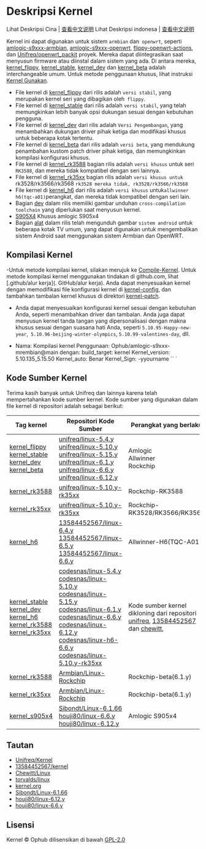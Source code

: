 # Deskripsi Kernel

Lihat Deskripsi Cina |  [查看中文说明](readme.cn.md)
Lihat Deskripsi indonesa |  [查看中文说明](readme.ID.md)

Kernel ini dapat digunakan untuk sistem `armbian` dan` openwrt`, seperti [amlogic-s9xxx-armbian](https://github.com/ophub/amlogic-s9xxx-armbian), [amlogic-s9xxx-openwrt](https://github.com/ophub/amlogic-s9xxx-openwrt), [flippy-openwrt-actions](https://github.com/ophub/flippy-openwrt-actions), dan [Unifreq/openwrt_packit](https://github.com/unifreq/openwrt_packit) proyek. Mereka dapat diintegrasikan saat menyusun firmware atau diinstal dalam sistem yang ada. Di antara mereka, [kernel_flippy](https://github.com/ophub/kernel/releases/tag/kernel_flippy), [kernel_stable](https://github.com/ophub/kernel/releases/tag/kernel_stable), [kernel_dev](https://github.com/ophub/kernel/releases/tag/kernel_dev) dan [kernel_beta](https://github.com/ophub/kernel/releases/tag/kernel_beta) adalah interchangeable umum. Untuk metode penggunaan khusus, lihat instruksi [Kernel Gunakan](https://github.com/ophub/amlogic-s9xxx-armbian/tree/main/compile-kernel).

- File kernel di [kernel_flippy](https://github.com/ophub/kernel/releases/tag/kernel_flippy) dari rilis adalah `versi stabil`, yang merupakan kernel seri yang dibagikan oleh` flippy`.
- File kernel di [kernel_stable](https://github.com/ophub/kernel/releases/tag/kernel_stable) dari rilis adalah `versi stabil`, yang telah memungkinkan lebih banyak opsi dukungan sesuai dengan kebutuhan pengguna.
- File kernel di [kernel_dev](https://github.com/ophub/kernel/releases/tag/kernel_dev) dari rilis adalah `Versi Pengembangan`, yang menambahkan dukungan driver pihak ketiga dan modifikasi khusus untuk beberapa kotak tertentu.
- File kernel di [kernel_beta](https://github.com/ophub/kernel/releases/tag/kernel_beta) dari rilis adalah `versi beta`, yang mendukung penambahan kustom patch driver pihak ketiga, dan memungkinkan kompilasi konfigurasi khusus.
- File kernel di [kernel_rk3588](https://github.com/ophub/kernel/releases/tag/kernel_rk3588) bagian rilis adalah `versi khusus` untuk seri` RK3588`, dan mereka tidak kompatibel dengan seri lainnya.
- File kernel di [kernel_rk35xx](https://github.com/ophub/kernel/releases/tag/kernel_rk35xx) bagian rilis adalah `versi khusus untuk` rk3528/rk3566/rk3568 `rk3528 mereka tidak, rk3528/rk3566/rk3568`
- File kernel di [kernel_h6](https://github.com/ophub/kernel/releases/tag/kernel_h6) dari rilis adalah `versi khusus` untuk` allwinner h6(tqc-a01) `perangkat, dan mereka tidak kompatibel dengan seri lain.
- Bagian [dev](https://github.com/ophub/kernel/releases/tag/dev) dalam rilis memiliki gambar unduhan `cross-compilation toolchain` yang diperlukan saat menyusun kernel.
- [S905X4](https://github.com/dirgha80/kernel/releases/tag/s905x4) Khusus amlogic S905x4
- Bagian [alat](https://github.com/ophub/kernel/releases/tag/tools) dalam rilis telah mengunduh gambar `sistem android` untuk beberapa kotak TV umum, yang dapat digunakan untuk mengembalikan sistem Android saat menggunakan sistem Armbian dan OpenWRT.


## Kompilasi Kernel ##

-Untuk metode kompilasi kernel, silakan merujuk ke [Compile-Kernel](https://github.com/ophub/amlogic-s9xx-armbian/tree/main/compile-kernel). Untuk metode kompilasi kernel menggunakan tindakan di github.com, lihat [.github/alur kerja](. GitHub/alur kerja). Anda dapat menyesuaikan kernel dengan memodifikasi file konfigurasi kernel di [kernel-config](kernel-config), dan tambahkan tambalan kernel khusus di direktori [kernel-patch](kernel-patch).

- Anda dapat menyesuaikan konfigurasi kernel sesuai dengan kebutuhan Anda, seperti menambahkan driver dan tambalan. Anda juga dapat menyusun kernel tanda tangan yang dipersonalisasi dengan makna khusus sesuai dengan suasana hati Anda, seperti `5.10.95-Happy-new-year`,` 5.10.96-beijing-winter-olympics`, `5.10.99-valentines-day`, dll.

- Nama: Kompilasi kernel
  Penggunaan: Ophub/amlogic-s9xxx-mrembian@main
  dengan:
    build_target: kernel
    Kernel_version: 5.10.135_5.15.50
    Kernel_auto: Benar
    Kernel_Sign: -yyourname
`` `

## Kode Sumber Kernel ##

Terima kasih banyak untuk Unifreq dan lainnya karena telah mempertahankan kode sumber kernel. Kode sumber yang digunakan dalam file kernel di repositori adalah sebagai berikut:

| Tag kernel | Repositori Kode Sumber | Perangkat yang berlaku |
| ------------- | ----------------------- | ----------------------- |
| [kernel_flippy](https://github.com/ophub/kernel/releases/tag/kernel_flippy)<br>[kernel_stable](https://github.com/ophub/kernel/releases/tag/kernel_stable)<br>[kernel_dev](https://github.com/ophub/kernel/releases/tag/kernel_dev)<br>[kernel_beta](https://github.com/ophub/kernel/releases/tag/kernel_beta) | [unifreq/linux-5.4.y](https://github.com/unifreq/linux-5.4.y)<br>[unifreq/linux-5.10.y](https://github.com/unifreq/linux-5.10.y)<br>[unifreq/linux-5.15.y](https://github.com/unifreq/linux-5.15.y)<br>[unifreq/linux-6.1.y](https://github.com/unifreq/linux-6.1.y)<br>[unifreq/linux-6.6.y](https://github.com/unifreq/linux-6.6.y)<br>[unifreq/linux-6.12.y](https://github.com/unifreq/linux-6.12.y) | Amlogic<br>Allwinner<br>Rockchip |
| [kernel_rk3588](https://github.com/ophub/kernel/releases/tag/kernel_rk3588) | [unifreq/linux-5.10.y-rk35xx](https://github.com/unifreq/linux-5.10.y-rk35xx) | Rockchip-RK3588 |
| [kernel_rk35xx](https://github.com/ophub/kernel/releases/tag/kernel_rk35xx) | [unifreq/linux-5.10.y-rk35xx](https://github.com/unifreq/linux-5.10.y-rk35xx) | Rockchip-RK3528/RK3566/RK3568 |
| [kernel_h6](https://github.com/ophub/kernel/releases/tag/kernel_h6) | [13584452567/linux-6.4.y](https://github.com/13584452567/linux-6.4.y)<br>[13584452567/linux-6.5.y](https://github.com/13584452567/linux-6.5.y)<br>[13584452567/linux-6.6.y](https://github.com/13584452567/linux-6.6.y) | Allwinner-H6(TQC-A01) |
| [kernel_stable](https://github.com/ophub/kernel/releases/tag/kernel_stable)<br>[kernel_dev](https://github.com/ophub/kernel/releases/tag/kernel_dev)<br>[kernel_h6](https://github.com/ophub/kernel/releases/tag/kernel_h6)<br>[kernel_rk3588](https://github.com/ophub/kernel/releases/tag/kernel_rk3588)<br>[kernel_rk35xx](https://github.com/ophub/kernel/releases/tag/kernel_rk35xx) | [codesnas/linux-5.4.y](https://github.com/codesnas/linux-5.4.y)<br>[codesnas/linux-5.10.y](https://github.com/codesnas/linux-5.10.y)<br>[codesnas/linux-5.15.y](https://github.com/codesnas/linux-5.15.y)<br>[codesnas/linux-6.1.y](https://github.com/codesnas/linux-6.1.y)<br>[codesnas/linux-6.6.y](https://github.com/codesnas/linux-6.6.y)<br>[codesnas/linux-6.12.y](https://github.com/codesnas/linux-6.12.y)<br>[codesnas/linux-h6-6.6.y](https://github.com/codesnas/linux-h6-6.6.y)<br>[codesnas/linux-5.10.y-rk35xx](https://github.com/codesnas/linux-5.10.y-rk35xx) | Kode sumber kernel dikloning dari repositori <br> [unifreq](https://github.com/unifreq), [13584452567](https://github.com/13584452567) dan [chewitt](https://github.com/chewitt/linux), | Kode sumber kernel dikloning dari repositori <br> dari [Unifreq](https://github.com/unifreq), [13584452567](https://github.com/1358452567) dan [chewitt](htttps:gllinix/gubux/gridps:gitps:gitps) untuk menambal kernel dengan mengikuti para ahli ini. |
| [kernel_rk3588](https://github.com/ophub/kernel/releases/tag/kernel_rk3588) | [Armbian/Linux-Rockchip](https://github.com/armbian/linux-rockchip) | Rockchip-beta(6.1.y) |
| [kernel_rk35xx](https://github.com/ophub/kernel/releases/tag/kernel_rk35xx) | [Armbian/Linux-Rockchip](https://github.com/armbian/linux-rockchip) | Rockchip-beta(6.1.y) |
| [kernel_s905x4](https://github.com/houjie80/kernel2/releases/tag/kernel_s905x4) | [Sibondt/Linux-6.1.66](https://github.com/sib0ndt/linux-6.1.66) <br> [houji80/linux-6.6.y](https://github.com/houji80/linux-6.6.y) <br> [houji80/linux-6.12.y](https://github.com/houuji80/linux-6.12.y) | Amlogic S905x4


## Tautan ##

- [Unifreq/Kernel](https://github.com/unifreq)
- [13584452567/kernel](https://github.com/13584452567/linux-6.4.y)
- [Chewitt/Linux](https://github.com/chewitt/linux)
- [torvalds/linux](https://github.com/torvalds/linux)
- [kernel.org](https://kernel.org)
- [Sibondt/Linux-6.1.66](https://github.com/sib0ndt/linux-6.1.66)
- [houji80/linux-6.12.y](https://github.com/houjie80/linux-6.12.y)
- [houji80/linux-6.6.y](https://github.com/houjie80/linux-6.6.y)

## Lisensi 

Kernel © Ophub dilisensikan di bawah [GPL-2.0](https://github.com/ophub/kernel/blob/main/license)
